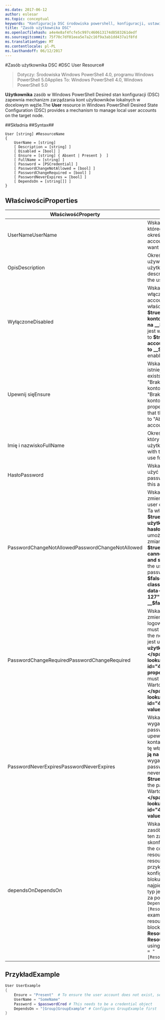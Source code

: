 ```yaml
---
ms.date: 2017-06-12
author: eslesar
ms.topic: conceptual
keywords: "Konfiguracja DSC środowiska powershell, konfiguracji, ustawienia"
title: "Zasób użytkownika DSC"
ms.openlocfilehash: a4e4e8af4fcfe5c997c460613174d8583261dedf
ms.sourcegitcommit: 75f70c7df01eea5e7a2c16f9a3ab1dd437a1f8fd
ms.translationtype: MT
ms.contentlocale: pl-PL
ms.lasthandoff: 06/12/2017
---
```

#<a name="dsc-user-resource"></a><span data-ttu-id="4e3c7-103">Zasób użytkownika DSC #</span><span class="sxs-lookup"><span data-stu-id="4e3c7-103">DSC User Resource#</span></span>

 
><span data-ttu-id="4e3c7-104">Dotyczy: Środowiska Windows PowerShell 4.0, programu Windows PowerShell 5.0</span><span class="sxs-lookup"><span data-stu-id="4e3c7-104">Applies To: Windows PowerShell 4.0, Windows PowerShell 5.0</span></span>


<span data-ttu-id="4e3c7-105">__Użytkownika__ zasób w Windows PowerShell Desired stan konfiguracji (DSC) zapewnia mechanizm zarządzania kont użytkowników lokalnych w docelowym węźle.</span><span class="sxs-lookup"><span data-stu-id="4e3c7-105">The __User__ resource in Windows PowerShell Desired State Configuration (DSC) provides a mechanism to manage local user accounts on the target node.</span></span>


##<a name="syntax"></a><span data-ttu-id="4e3c7-106">Składnia ##</span><span class="sxs-lookup"><span data-stu-id="4e3c7-106">Syntax##</span></span>

```
User [string] #ResourceName
{
    UserName = [string]
    [ Description = [string] ]
    [ Disabled = [bool] ]
    [ Ensure = [string] { Absent | Present }  ]
    [ FullName = [string] ]
    [ Password = [PSCredential] ]
    [ PasswordChangeNotAllowed = [bool] ]
    [ PasswordChangeRequired = [bool] ]
    [ PasswordNeverExpires = [bool] ]
    [ DependsOn = [string[]] ]
}
```

## <a name="properties"></a><span data-ttu-id="4e3c7-107">Właściwości</span><span class="sxs-lookup"><span data-stu-id="4e3c7-107">Properties</span></span>
|  <span data-ttu-id="4e3c7-108">Właściwość</span><span class="sxs-lookup"><span data-stu-id="4e3c7-108">Property</span></span>  |  <span data-ttu-id="4e3c7-109">Opis</span><span class="sxs-lookup"><span data-stu-id="4e3c7-109">Description</span></span>   | 
|---|---| 
| <span data-ttu-id="4e3c7-110">UserName</span><span class="sxs-lookup"><span data-stu-id="4e3c7-110">UserName</span></span>| <span data-ttu-id="4e3c7-111">Wskazuje nazwę konta, dla którego chcesz zapewnić z określonym stanem.</span><span class="sxs-lookup"><span data-stu-id="4e3c7-111">Indicates the account name for which you want to ensure a specific state.</span></span>| 
| <span data-ttu-id="4e3c7-112">Opis</span><span class="sxs-lookup"><span data-stu-id="4e3c7-112">Description</span></span>| <span data-ttu-id="4e3c7-113">Określa opis, który ma być używany dla konta użytkownika.</span><span class="sxs-lookup"><span data-stu-id="4e3c7-113">Indicates the description you want to use for the user account.</span></span>| 
| <span data-ttu-id="4e3c7-114">Wyłączone</span><span class="sxs-lookup"><span data-stu-id="4e3c7-114">Disabled</span></span>| <span data-ttu-id="4e3c7-115">Wskazuje, czy konto jest włączone.</span><span class="sxs-lookup"><span data-stu-id="4e3c7-115">Indicates if the account is enabled.</span></span> <span data-ttu-id="4e3c7-116">Ta właściwość jest ustawiana __$true__ aby upewnić się, że to konto jest wyłączone i ustaw ją na __$false__ aby upewnić się, że jest włączone.</span><span class="sxs-lookup"><span data-stu-id="4e3c7-116">Set this property to __$true__ to ensure that this account is disabled, and set it to __$false__ to ensure that it is enabled.</span></span>| 
| <span data-ttu-id="4e3c7-117">Upewnij się</span><span class="sxs-lookup"><span data-stu-id="4e3c7-117">Ensure</span></span>| <span data-ttu-id="4e3c7-118">Wskazuje, czy konto istnieje.</span><span class="sxs-lookup"><span data-stu-id="4e3c7-118">Indicates if the account exists.</span></span> <span data-ttu-id="4e3c7-119">Ustaw tę właściwość na "Brak", aby upewnić się, że konto istnieje i ustaw ją na "Brak", aby upewnić się, że konto nie istnieje.</span><span class="sxs-lookup"><span data-stu-id="4e3c7-119">Set this property to "Present" to ensure that the account exists, and set it to "Absent" to ensure that the account does not exist.</span></span>| 
| <span data-ttu-id="4e3c7-120">Imię i nazwisko</span><span class="sxs-lookup"><span data-stu-id="4e3c7-120">FullName</span></span>| <span data-ttu-id="4e3c7-121">Określa ciąg z pełną nazwę, który ma być używany dla konta użytkownika.</span><span class="sxs-lookup"><span data-stu-id="4e3c7-121">Represents a string with the full name you want to use for the user account.</span></span>| 
| <span data-ttu-id="4e3c7-122">Hasło</span><span class="sxs-lookup"><span data-stu-id="4e3c7-122">Password</span></span>| <span data-ttu-id="4e3c7-123">Wskazuje hasło, którego chcesz użyć dla tego konta.</span><span class="sxs-lookup"><span data-stu-id="4e3c7-123">Indicates the password you want to use for this account.</span></span> | 
| <span data-ttu-id="4e3c7-124">PasswordChangeNotAllowed</span><span class="sxs-lookup"><span data-stu-id="4e3c7-124">PasswordChangeNotAllowed</span></span>| <span data-ttu-id="4e3c7-125">Wskazuje, czy użytkownik może zmienić hasło.</span><span class="sxs-lookup"><span data-stu-id="4e3c7-125">Indicates if the user can change the password.</span></span> <span data-ttu-id="4e3c7-126">Ta właściwość jest ustawiana __$true__ aby upewnić się, że użytkownik nie można zmienić hasło i ustaw ją na __$false__ umożliwia użytkownikowi zmianę hasła.</span><span class="sxs-lookup"><span data-stu-id="4e3c7-126">Set this property to __$true__ to ensure that the user cannot change the password, and set it to __$false__ to allow the user to change the password.</span></span> <span data-ttu-id="4e3c7-127">Wartość domyślna to __$false__.</span><span class="sxs-lookup"><span data-stu-id="4e3c7-127">The default value is __$false__.</span></span>| 
| <span data-ttu-id="4e3c7-128">PasswordChangeRequired</span><span class="sxs-lookup"><span data-stu-id="4e3c7-128">PasswordChangeRequired</span></span>| <span data-ttu-id="4e3c7-129">Wskazuje, czy użytkownik musi zmienić hasło przy następnym logowaniu.</span><span class="sxs-lookup"><span data-stu-id="4e3c7-129">Indicates if the user must change the password at the next sign in.</span></span> <span data-ttu-id="4e3c7-130">Ta właściwość jest ustawiana __$true__ Jeśli użytkownik musi zmienić hasło.</span><span class="sxs-lookup"><span data-stu-id="4e3c7-130">Set this property to __$true__ if the user must change the password.</span></span> <span data-ttu-id="4e3c7-131">Wartość domyślna to __$true__.</span><span class="sxs-lookup"><span data-stu-id="4e3c7-131">The default value is __$true__.</span></span>| 
| <span data-ttu-id="4e3c7-132">PasswordNeverExpires</span><span class="sxs-lookup"><span data-stu-id="4e3c7-132">PasswordNeverExpires</span></span>| <span data-ttu-id="4e3c7-133">Wskazuje, czy hasło wygaśnie.</span><span class="sxs-lookup"><span data-stu-id="4e3c7-133">Indicates if the password will expire.</span></span> <span data-ttu-id="4e3c7-134">Aby upewnić się, że hasło dla tego konta nigdy nie wygasa, ustawić tę właściwość na __$true__i ustaw ją na __$false__ Jeśli hasło wygaśnie.</span><span class="sxs-lookup"><span data-stu-id="4e3c7-134">To ensure that the password for this account will never expire, set this property to __$true__, and set it to __$false__ if the password will expire.</span></span> <span data-ttu-id="4e3c7-135">Wartość domyślna to __$false__.</span><span class="sxs-lookup"><span data-stu-id="4e3c7-135">The default value is __$false__.</span></span>| 
| <span data-ttu-id="4e3c7-136">dependsOn</span><span class="sxs-lookup"><span data-stu-id="4e3c7-136">DependsOn</span></span> | <span data-ttu-id="4e3c7-137">Wskazuje, że konfiguracja inny zasób należy uruchomić przed ten zasób jest skonfigurowany.</span><span class="sxs-lookup"><span data-stu-id="4e3c7-137">Indicates that the configuration of another resource must run before this resource is configured.</span></span> <span data-ttu-id="4e3c7-138">Na przykład jeśli identyfikator konfiguracji zasobu skryptu bloku, który chcesz uruchomić najpierw jest __ResourceName__ i jej typ jest __ResourceType__, składnia za pomocą tej właściwości jest `DependsOn = "[ResourceType]ResourceName"`.</span><span class="sxs-lookup"><span data-stu-id="4e3c7-138">For example, if the ID of the resource configuration script block that you want to run first is __ResourceName__ and its type is __ResourceType__, the syntax for using this property is `DependsOn = "[ResourceType]ResourceName"`.</span></span>| 

## <a name="example"></a><span data-ttu-id="4e3c7-139">Przykład</span><span class="sxs-lookup"><span data-stu-id="4e3c7-139">Example</span></span>

```powershell
User UserExample
{
    Ensure = "Present"  # To ensure the user account does not exist, set Ensure to "Absent"
    UserName = "SomeName"
    Password = $passwordCred # This needs to be a credential object
    DependsOn = "[Group]GroupExample" # Configures GroupExample first
}
```

